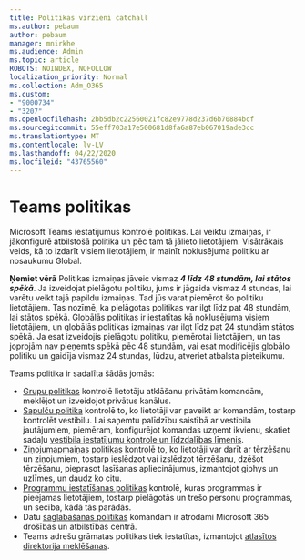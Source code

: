 ```yaml
---
title: Politikas virzieni catchall
ms.author: pebaum
author: pebaum
manager: mnirkhe
ms.audience: Admin
ms.topic: article
ROBOTS: NOINDEX, NOFOLLOW
localization_priority: Normal
ms.collection: Adm_O365
ms.custom:
- "9000734"
- "3207"
ms.openlocfilehash: 2bb5db2c22560021fc82e9778d237d6b70884bcf
ms.sourcegitcommit: 55eff703a17e500681d8fa6a87eb067019ade3cc
ms.translationtype: MT
ms.contentlocale: lv-LV
ms.lasthandoff: 04/22/2020
ms.locfileid: "43765560"
---
```

# <a name="teams-policies"></a>Teams politikas

Microsoft Teams iestatījumus kontrolē politikas. Lai veiktu izmaiņas, ir jākonfigurē atbilstošā politika un pēc tam tā jālieto lietotājiem. Visātrākais veids, kā to izdarīt visiem lietotājiem, ir mainīt noklusējuma politiku ar nosaukumu Global. 

**Ņemiet vērā** Politikas izmaiņas jāveic vismaz ***4 līdz 48 stundām, lai stātos spēkā***. Ja izveidojat pielāgotu politiku, jums ir jāgaida vismaz 4 stundas, lai varētu veikt tajā papildu izmaiņas. Tad jūs varat piemērot šo politiku lietotājiem. Tas nozīmē, ka pielāgotas politikas var ilgt līdz pat 48 stundām, lai stātos spēkā. Globālās politikas ir iestatītas kā noklusējuma visiem lietotājiem, un globālās politikas izmaiņas var ilgt līdz pat 24 stundām stātos spēkā. Ja esat izveidojis pielāgotu politiku, piemērotai lietotājiem, un tas joprojām nav pieņemts spēkā pēc 48 stundām, vai esat modificējis globālo politiku un gaidīja vismaz 24 stundas, lūdzu, atveriet atbalsta pieteikumu.

Teams politika ir sadalīta šādās jomās:

- [Grupu politikas](https://docs.microsoft.com/MicrosoftTeams/teams-policies) kontrolē lietotāju atklāšanu privātām komandām, meklējot un izveidojot privātus kanālus.  
- [Sapulču politika](https://docs.microsoft.com/microsoftteams/meeting-policies-in-teams) kontrolē to, ko lietotāji var paveikt ar komandām, tostarp kontrolēt vestibilu. Lai saņemtu palīdzību saistībā ar vestibila jautājumiem, piemēram, konfigurējot komandas uzņemt ikvienu, skatiet sadaļu [vestibila iestatījumu kontrole un līdzdalības līmenis](https://docs.microsoft.com/alchemyinsights/bypass-lobby).
- [Ziņojumapmaiņas politikas](https://docs.microsoft.com/microsoftteams/messaging-policies-in-teams) kontrolē to, ko lietotāji var darīt ar tērzēšanu un ziņojumiem, tostarp ieslēdzot vai izslēdzot tērzēšanu, dzēšot tērzēšanu, pieprasot lasīšanas apliecinājumus, izmantojot giphys un uzlīmes, un daudz ko citu.
- [Programmu iestatīšanas politikas](https://docs.microsoft.com/MicrosoftTeams/teams-app-setup-policies) kontrolē, kuras programmas ir pieejamas lietotājiem, tostarp pielāgotās un trešo personu programmas, un secība, kādā tās parādās.  
- Datu [saglabāšanas politikas](https://docs.microsoft.com/microsoftteams/retention-policies) komandām ir atrodami Microsoft 365 drošības un atbilstības centrā.
- Teams adrešu grāmatas politikas tiek iestatītas, izmantojot [atlasītos direktorija meklēšanas](https://docs.microsoft.com/MicrosoftTeams/teams-scoped-directory-search).